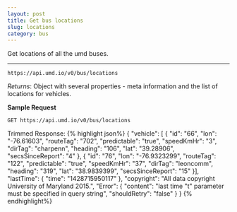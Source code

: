 ```yaml
---
layout: post
title: Get bus locations
slug: locations
category: bus
---
```


Get locations of all the umd buses. 

----

`https://api.umd.io/v0/bus/locations`

*Returns*: Object with several properties - meta information and the list of locations for vehicles.

<!-- EXAMPLE -->
**Sample Request**

`GET https://api.umd.io/v0/bus/locations`

Trimmed Response:
{% highlight json%}
{
"vehicle": [
{
"id": "66",
"lon": "-76.61603",
"routeTag": "702",
"predictable": "true",
"speedKmHr": "3",
"dirTag": "charpenn",
"heading": "106",
"lat": "39.28906",
"secsSinceReport": "4"
},
{
"id": "76",
"lon": "-76.9323299",
"routeTag": "122",
"predictable": "true",
"speedKmHr": "37",
"dirTag": "leoncomm",
"heading": "319",
"lat": "38.9839399",
"secsSinceReport": "15"
}],
"lastTime": {
"time": "1428715950117"
},
"copyright": "All data copyright University of Maryland 2015.",
"Error": {
"content": "last time \"t\" parameter must be specified in query string",
"shouldRetry": "false"
}
}
{% endhighlight%}

<!-- END -->